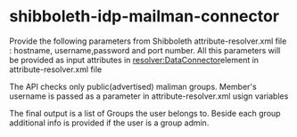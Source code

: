# shibboleth-idp-mailman-connector
Provide the following parameters from Shibboleth attribute-resolver.xml file : hostname, username,password and port number.
All this parameters will be provided as input attributes in <resolver:DataConnector>element in attribute-resolver.xml file

The API checks only public(advertised) maliman groups. Member's username is passed as a parameter in attribute-resolver.xml usign variables

The final output is a list of Groups the user belongs to. Beside each group additional info is provided if the user is a group admin.
